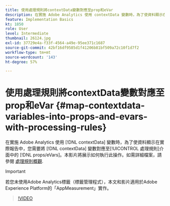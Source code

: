 ```yaml
---
title: 使用處理規則將contextData變數對應至prop和eVar
description: 在實施 Adobe Analytics 使用 contextData 變數時，為了使資料顯示在實際報告中，您需要將 contextData 變數對應至處理規則介面中的 props / eVars。本影片將展示如何執行此操作。
feature: Implementation Basics
kt: 1850
role: User
level: Intermediate
thumbnail: 26124.jpg
exl-id: 37729e4a-f33f-4564-a49e-95ee371c1687
source-git-commit: 42bf16df9585d1f41206b81bf509a72c10f1d7f2
workflow-type: tm+mt
source-wordcount: '143'
ht-degree: 57%

---
```


# 使用處理規則將contextData變數對應至prop和eVar {#map-contextdata-variables-into-props-and-evars-with-processing-rules}

在實施 Adobe Analytics 使用 [!DNL contextData] 變數時，為了使資料顯示在實際報告中，您需要將 [!DNL contextData] 變數對應至[!UICONTROL 處理規則]介面中的 [!DNL props/eVars]。本影片將展示如何執行此操作。如需詳細檔案，請參閱 [處理規則概觀](https://experienceleague.adobe.com/docs/analytics/admin/admin-tools/manage-report-suites/edit-report-suite/report-suite-general/c-processing-rules/processing-rules.html).

>[!IMPORTANT]
>
>若您未使用Adobe Analytics標籤（標籤管理程式），本文和影片適用於Adobe Experience Platform的「AppMeasurement」實作。


>[!VIDEO](https://video.tv.adobe.com/v/26124/?quality=12&learn=on)

